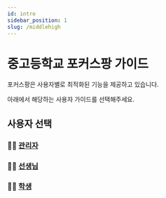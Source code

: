 ```yaml
---
id: intro
sidebar_position: 1
slug: /middlehigh
---
```


# 중고등학교 포커스팡 가이드

포커스팡은 사용자별로 최적화된 기능을 제공하고 있습니다.

아래에서 해당하는 사용자 가이드를 선택해주세요.

## 사용자 선택

### 👨‍💼 [관리자](middlehigh/admin-guide)

### 👨‍🏫 [선생님](middlehigh/teacher-guide)

### 🧑‍🎓 [학생](middlehigh/student-guide)
